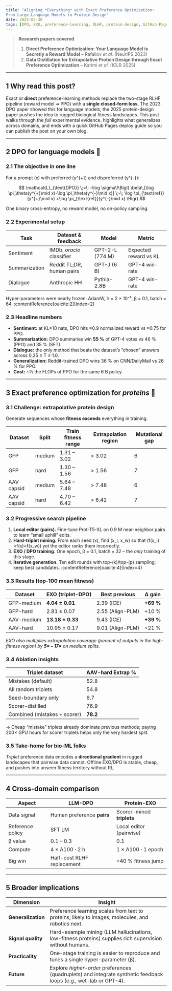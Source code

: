 ```yaml
---
title: "Aligning *Everything* with Exact Preference Optimization:  
From Large-Language Models to Protein Design"
date: 2025-05-30
tags: [DPO, EXO, preference-learning, RLHF, protein-design, GitHub-Pages]
---
```


> **Research papers covered**  
> 1. **Direct Preference Optimization: Your Language Model is Secretly a Reward Model** – Rafailov *et al.* (NeurIPS 2023)
> 2. **Data Distillation for Extrapolative Protein Design through Exact Preference Optimization** – Karimi *et al.* (ICLR 2025) 

---

## 1  Why read this post?  
Exact or **direct** preference-learning methods replace the two-stage RLHF pipeline (reward model ➜ PPO) with a **single closed-form loss**. The 2023 DPO paper showed this for language models; the 2025 protein-design paper pushes the idea to rugged biological fitness landscapes. This post walks through the *full* experimental evidence, highlights what generalizes across domains, and ends with a quick GitHub Pages deploy guide so you can publish the post on your own blog.

---

## 2  DPO for language models 🤖  

### 2.1  The objective in one line  
For a prompt \(x\) with preferred \(y^{+}\) and dispreferred \(y^{-}\):

$$
\mathcal{L}_{\text{DPO}}
  \;=\;
  -\log \sigma\!\Bigl(
      \beta\,[\log \pi_\theta(y^{+}\mid x)-\log \pi_\theta(y^{-}\mid x)]
      \;-\;
      \log \pi_{\text{ref}}(y^{+}\mid x)
      +\log \pi_{\text{ref}}(y^{-}\mid x)
  \Bigr)
$$

One binary cross-entropy, no reward model, no on-policy sampling.

### 2.2  Experimental setup  

| Task | Dataset & feedback | Model | Metric |
|------|-------------------|-------|--------|
| Sentiment | IMDb, *oracle* classifier | GPT-2-L (774 M) | Expected reward vs KL |
| Summarization | Reddit TL;DR, human pairs | GPT-J (6 B) | GPT-4 win-rate |
| Dialogue | Anthropic HH | Pythia-2.8B | GPT-4 win-rate |

Hyper-parameters were nearly frozen: AdamW, lr = 2 × 10⁻⁵, β = 0.1, batch = 64. :contentReference[oaicite:2]{index=2}  

### 2.3  Headline numbers  

* **Sentiment:** at KL≈10 nats, DPO hits ≈0.9 normalized reward vs ≈0.75 for PPO.  
* **Summarization:** DPO summaries win **55 %** of GPT-4 votes vs 46 % (PPO) and 35 % (SFT).  
* **Dialogue:** the only method that beats the dataset’s “chosen” answers across 0.25 ≤ T ≤ 1.0.  
* **Generalization:** Reddit-trained DPO wins 36 % on CNN/DailyMail vs 26 % for PPO.  
* **Cost:** ~½ the FLOPs of PPO for the same 6 B policy.

---

## 3  Exact preference optimization for *proteins* 🧬  

### 3.1  Challenge: extrapolative protein design  
Generate sequences whose **fitness exceeds** everything in training.

| Dataset | Split | Train fitness range | Extrapolation region | Mutational gap |
|---------|-------|---------------------|----------------------|----------------|
| GFP | medium | 1.31 – 3.02 | > 3.02 | 6 |
| GFP | hard | 1.30 – 1.56 | > 1.56 | 7 |
| AAV capsid | medium | 5.64 – 7.48 | > 7.48 | 6 |
| AAV capsid | hard | 4.70 – 6.42 | > 6.42 | 7 | :contentReference[oaicite:3]{index=3}  

### 3.2  Progressive search pipeline  

1. **Local editor (pairs).** Fine-tune Prot-T5-XL on 0.9 M near-neighbor pairs to learn “small uphill” edits.  
2. **Hard-triplet mining.** From each seed \(x\), find \(x_l, x_w\) so that \(f(x_l)<f(x)<f(x_w)\) yet the editor ranks them incorrectly.  
3. **EXO / DPO training.** One epoch, β = 0.1, batch = 32 – the *only* training of this stage.  
4. **Iterative generation.** Ten edit rounds with top-\(k\)/top-\(p\) sampling; keep best candidates. :contentReference[oaicite:4]{index=4}  

### 3.3  Results (top-100 mean fitness)  

| Dataset | EXO (triplet-DPO) | Best previous | Δ gain |
|---------|------------------|---------------|--------|
| GFP-medium | **4.04 ± 0.01** | 2.39 (ICE) | **+69 %** |
| GFP-hard | 2.81 ± 0.07 | 2.55 (Align-PLM) | +10 % |
| AAV-medium | **13.18 ± 0.33** | 9.43 (ICE) | **+39 %** |
| AAV-hard | 10.95 ± 0.17 | 9.01 (Align-PLM) | +21 % | :contentReference[oaicite:5]{index=5}  

*EXO also multiplies extrapolation coverage (percent of outputs in the high-fitness region) by **5× – 17×** on medium splits.*

### 3.4  Ablation insights  

| Triplet dataset | AAV-hard Extrap % |
|-----------------|------------------|
| Mistakes (default) | 52.8 |
| All random triplets | 54.8 |
| Seed-boundary only | 6.7 |
| Scorer-distilled | 76.9 |
| Combined (mistakes + scorer) | **78.2** | :contentReference[oaicite:6]{index=6}  

→ Cheap “mistake” triplets already dominate previous methods; paying 200× GPU hours for scorer triplets helps only the very hardest split.

### 3.5  Take-home for bio-ML folks  
*Triplet* preference data encodes a **directional gradient** in rugged landscapes that pairwise data cannot. Offline EXO/DPO is stable, cheap, and pushes into unseen fitness territory without RL.

---

## 4  Cross-domain comparison  

| Aspect | LLM-DPO | Protein-EXO |
|--------|---------|-------------|
| Data signal | Human preference **pairs** | Scorer-mined **triplets** |
| Reference policy | SFT LM | Local editor (pairwise) |
| β value | 0.1 – 0.3 | 0.1 |
| Compute | 4 × A100 · 2 h | 1 × A100 · 1 epoch |
| Big win | Half-cost RLHF replacement | +40 % fitness jump |

---

## 5  Broader implications  

| Dimension | Insight |
|-----------|---------|
| **Generalization** | Preference learning scales from text to proteins; likely to images, molecules, and robotics next. |
| **Signal quality** | Hard-example mining (LLM hallucinations, low-fitness proteins) supplies rich supervision without humans. |
| **Practicality** | One-stage training is easier to reproduce and tunes a single hyper-parameter (β). |
| **Future** | Explore *higher-order* preferences (quadruplets) and integrate synthetic feedback loops (e.g., wet-lab or GPT-4). |

